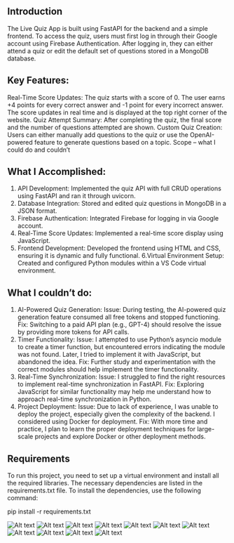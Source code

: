 ## Introduction
The Live Quiz App is built using FastAPI for the backend and a simple frontend. To access the quiz, users must first log in through their Google account using Firebase Authentication. After logging in, they can either attend a quiz or edit the default set of questions stored in a MongoDB database.
## Key Features:
Real-Time Score Updates: The quiz starts with a score of 0. The user earns +4 points for every correct answer and -1 point for every incorrect answer. The score updates in real time and is displayed at the top right corner of the website.
Quiz Attempt Summary: After completing the quiz, the final score and the number of questions attempted are shown.
Custom Quiz Creation: Users can either manually add questions to the quiz or use the OpenAI-powered feature to generate questions based on a topic.
Scope – what I could do and couldn’t
## What I Accomplished:
1. API Development: Implemented the quiz API with full CRUD operations using FastAPI and ran it through uvicorn.
2. Database Integration: Stored and edited quiz questions in MongoDB in a JSON format.
3. Firebase Authentication: Integrated Firebase for logging in via Google account.
4. Real-Time Score Updates: Implemented a real-time score display using JavaScript.
5. Frontend Development: Developed the frontend using HTML and CSS, ensuring it is dynamic and fully functional.
6.Virtual Environment Setup: Created and configured Python modules within a VS Code virtual environment.
## What I couldn’t do:
1.	AI-Powered Quiz Generation:
Issue: During testing, the AI-powered quiz generation feature consumed all free tokens and stopped functioning.
Fix: Switching to a paid API plan (e.g., GPT-4) should resolve the issue by providing more tokens for API calls.
2.	Timer Functionality:
Issue: I attempted to use Python’s asyncio module to create a timer function, but encountered errors indicating the module was not found. Later, I tried to implement it with JavaScript, but abandoned the idea.
Fix: Further study and experimentation with the correct modules should help implement the timer functionality.
3.	Real-Time Synchronization:
Issue: I struggled to find the right resources to implement real-time synchronization in FastAPI.
Fix: Exploring JavaScript for similar functionality may help me understand how to approach real-time synchronization in Python.
4.	Project Deployment:
Issue: Due to lack of experience, I was unable to deploy the project, especially given the complexity of the backend. I considered using Docker for deployment.
Fix: With more time and practice, I plan to learn the proper deployment techniques for large-scale projects and explore Docker or other deployment methods.
## Requirements
To run this project, you need to set up a virtual environment and install all the required libraries. The necessary dependencies are listed in the requirements.txt file. To install the dependencies, use the following command:

pip install -r requirements.txt

![Alt text](https://i.imgur.com/VZ7i56O.png)
![Alt text](https://i.imgur.com/kuzW5jY.png)
![Alt text](https://i.imgur.com/CBh4q6P.png)
![Alt text](https://i.imgur.com/7nbBJEr.png)
![Alt text](https://i.imgur.com/a4YMXLO.png)
![Alt text](https://i.imgur.com/39N6G1h.png)
![Alt text](https://i.imgur.com/VDXMUnT.png)
![Alt text](https://i.imgur.com/UWE1Fhe.png)
![Alt text](https://i.imgur.com/pTqiGBD.png)
![Alt text](https://i.imgur.com/87ScsST.png)
![Alt text](https://i.imgur.com/w5PmFok.png)


